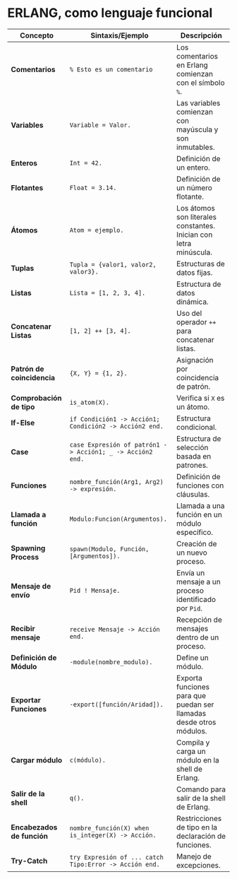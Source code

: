 # ERLANG, como lenguaje funcional

| Concepto                   | Sintaxis/Ejemplo                                 | Descripción                                                        |
|----------------------------|--------------------------------------------------|--------------------------------------------------------------------|
| **Comentarios**            | `% Esto es un comentario`                        | Los comentarios en Erlang comienzan con el símbolo `%`.            |
| **Variables**              | `Variable = Valor.`                              | Las variables comienzan con mayúscula y son inmutables.            |
| **Enteros**                | `Int = 42.`                                       | Definición de un entero.                                           |
| **Flotantes**              | `Float = 3.14.`                                   | Definición de un número flotante.                                  |
| **Átomos**                 | `Atom = ejemplo.`                                 | Los átomos son literales constantes. Inician con letra minúscula.  |
| **Tuplas**                 | `Tupla = {valor1, valor2, valor3}.`               | Estructuras de datos fijas.                                        |
| **Listas**                 | `Lista = [1, 2, 3, 4].`                           | Estructura de datos dinámica.                                      |
| **Concatenar Listas**      | `[1, 2] ++ [3, 4].`                               | Uso del operador `++` para concatenar listas.                      |
| **Patrón de coincidencia** | `{X, Y} = {1, 2}.`                                | Asignación por coincidencia de patrón.                             |
| **Comprobación de tipo**   | `is_atom(X).`                                     | Verifica si `X` es un átomo.                                       |
| **If-Else**                | `if Condición1 -> Acción1; Condición2 -> Acción2 end.` | Estructura condicional.                                          |
| **Case**                   | `case Expresión of patrón1 -> Acción1; _ -> Acción2 end.` | Estructura de selección basada en patrones.                |
| **Funciones**              | `nombre_función(Arg1, Arg2) -> expresión.`        | Definición de funciones con cláusulas.                             |
| **Llamada a función**      | `Modulo:Funcion(Argumentos).`                     | Llamada a una función en un módulo específico.                     |
| **Spawning Process**       | `spawn(Modulo, Función, [Argumentos]).`           | Creación de un nuevo proceso.                                      |
| **Mensaje de envío**       | `Pid ! Mensaje.`                                  | Envía un mensaje a un proceso identificado por `Pid`.              |
| **Recibir mensaje**        | `receive Mensaje -> Acción end.`                  | Recepción de mensajes dentro de un proceso.                        |
| **Definición de Módulo**   | `-module(nombre_modulo).`                         | Define un módulo.                                                  |
| **Exportar Funciones**     | `-export([función/Aridad]).`                      | Exporta funciones para que puedan ser llamadas desde otros módulos.|
| **Cargar módulo**          | `c(módulo).`                                      | Compila y carga un módulo en la shell de Erlang.                   |
| **Salir de la shell**      | `q().`                                            | Comando para salir de la shell de Erlang.                          |
| **Encabezados de función** | `nombre_función(X) when is_integer(X) -> Acción.` | Restricciones de tipo en la declaración de funciones.              |
| **Try-Catch**              | `try Expresión of ... catch Tipo:Error -> Acción end.` | Manejo de excepciones.                                      |

